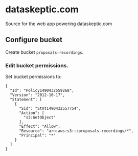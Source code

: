 # dataskeptic.com

Source for the web app powering dataskeptic.com


## Configure bucket
Create bucket `proposals-recordings`.

### Edit bucket permissions.

Set bucket permissions to:
```
{
  "Id": "Policy1490432559268",
  "Version": "2012-10-17",
  "Statement": [
    {
      "Sid": "Stmt1490432557754",
      "Action": [
        "s3:GetObject"
      ],
      "Effect": "Allow",
      "Resource": "arn:aws:s3:::proposals-recordings/*",
      "Principal": "*"
    }
  ]
}
```